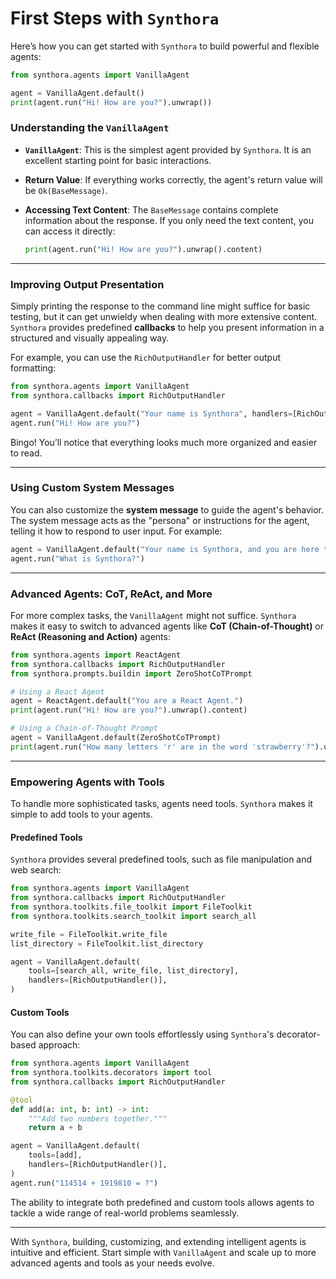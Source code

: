 <!-- LICENSE HEADER MANAGED BY add-license-header

Copyright 2024-2025 Syntropix-AI.org

Licensed under the Apache License, Version 2.0 (the "License");
you may not use this file except in compliance with the License.
You may obtain a copy of the License at

    http://www.apache.org/licenses/LICENSE-2.0

Unless required by applicable law or agreed to in writing, software
distributed under the License is distributed on an "AS IS" BASIS,
WITHOUT WARRANTIES OR CONDITIONS OF ANY KIND, either express or implied.
See the License for the specific language governing permissions and
limitations under the License.
-->

# First Steps with `Synthora`

Here’s how you can get started with `Synthora` to build powerful and flexible agents:

```python
from synthora.agents import VanillaAgent

agent = VanillaAgent.default()
print(agent.run("Hi! How are you?").unwrap())
```

### Understanding the `VanillaAgent`

- **`VanillaAgent`**: This is the simplest agent provided by `Synthora`. It is an excellent starting point for basic interactions.
- **Return Value**: If everything works correctly, the agent's return value will be `Ok(BaseMessage)`.
- **Accessing Text Content**: The `BaseMessage` contains complete information about the response. If you only need the text content, you can access it directly:

  ```python
  print(agent.run("Hi! How are you?").unwrap().content)
  ```

---

### Improving Output Presentation

Simply printing the response to the command line might suffice for basic testing, but it can get unwieldy when dealing with more extensive content. `Synthora` provides predefined **callbacks** to help you present information in a structured and visually appealing way.

For example, you can use the `RichOutputHandler` for better output formatting:

```python
from synthora.agents import VanillaAgent
from synthora.callbacks import RichOutputHandler

agent = VanillaAgent.default("Your name is Synthora", handlers=[RichOutputHandler()])
agent.run("Hi! How are you?")
```

Bingo! You’ll notice that everything looks much more organized and easier to read.

---

### Using Custom System Messages

You can also customize the **system message** to guide the agent's behavior. The system message acts as the "persona" or instructions for the agent, telling it how to respond to user input. For example:

```python
agent = VanillaAgent.default("Your name is Synthora, and you are here to assist with technical queries.", handlers=[RichOutputHandler()])
agent.run("What is Synthora?")
```

---

### Advanced Agents: CoT, ReAct, and More

For more complex tasks, the `VanillaAgent` might not suffice. `Synthora` makes it easy to switch to advanced agents like **CoT (Chain-of-Thought)** or **ReAct (Reasoning and Action)** agents:

```python
from synthora.agents import ReactAgent
from synthora.callbacks import RichOutputHandler
from synthora.prompts.buildin import ZeroShotCoTPrompt

# Using a React Agent
agent = ReactAgent.default("You are a React Agent.")
print(agent.run("Hi! How are you?").unwrap().content)

# Using a Chain-of-Thought Prompt
agent = VanillaAgent.default(ZeroShotCoTPrompt)
print(agent.run("How many letters 'r' are in the word 'strawberry'?").unwrap().content)
```

---

### Empowering Agents with Tools

To handle more sophisticated tasks, agents need tools. `Synthora` makes it simple to add tools to your agents.

#### Predefined Tools

`Synthora` provides several predefined tools, such as file manipulation and web search:

```python
from synthora.agents import VanillaAgent
from synthora.callbacks import RichOutputHandler
from synthora.toolkits.file_toolkit import FileToolkit
from synthora.toolkits.search_toolkit import search_all

write_file = FileToolkit.write_file
list_directory = FileToolkit.list_directory

agent = VanillaAgent.default(
    tools=[search_all, write_file, list_directory],
    handlers=[RichOutputHandler()],
)
```

#### Custom Tools

You can also define your own tools effortlessly using `Synthora`'s decorator-based approach:

```python
from synthora.agents import VanillaAgent
from synthora.toolkits.decorators import tool
from synthora.callbacks import RichOutputHandler

@tool
def add(a: int, b: int) -> int:
    """Add two numbers together."""
    return a + b

agent = VanillaAgent.default(
    tools=[add],
    handlers=[RichOutputHandler()],
)
agent.run("114514 + 1919810 = ?")
```

The ability to integrate both predefined and custom tools allows agents to tackle a wide range of real-world problems seamlessly.

---

With `Synthora`, building, customizing, and extending intelligent agents is intuitive and efficient. Start simple with `VanillaAgent` and scale up to more advanced agents and tools as your needs evolve.
